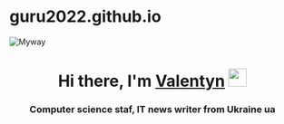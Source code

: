 # guru2022.github.io
<img src="https://vgif.ru/gifs/153/vgif-ru-23185.gif" alt="Myway">
<h1 align="center">Hi there, I'm <a href="https://guru2022.github.io/" target="_blank">Valentyn</a> 
<img src="https://github.com/blackcater/blackcater/raw/main/images/Hi.gif" height="32"/></h1>
<h3 align="center">Computer science staf, IT news writer from Ukraine ua</h3>
